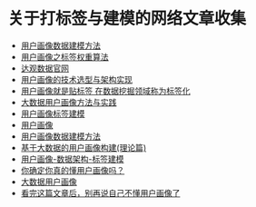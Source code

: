 关于打标签与建模的网络文章收集
=================================================================================
+ [用户画像数据建模方法](https://yq.aliyun.com/articles/9017)
+ [用户画像之标签权重算法](http://www.sohu.com/a/160943678_572440)
+ [达观数据官网](http://www.datagrand.com/)
+ [用户画像的技术选型与架构实现](http://m.blog.csdn.net/yinyang7008/article/details/52345997)
+ [用户画像就是贴标签 在数据挖掘领域称为标签化](http://www.cbdio.com/BigData/2016-01/28/content_4560601.htm)
+ [大数据用户画像方法与实践](https://www.cnblogs.com/cescyang/p/6017608.html)
+ [用户画像标签建模](https://wenku.baidu.com/view/0884aa376d175f0e7cd184254b35eefdc8d3157e.html)
+ [用户画像](https://wenku.baidu.com/view/6d13e00426fff705cd170a03.html)
+ [用户画像数据建模方法](https://wenku.baidu.com/view/059618ed011ca300a7c3902c.html?mark_pay_doc=2&mark_rec_page=1&mark_rec_position=5&clear_uda_param=1)
+ [基于大数据的用户画像构建(理论篇)](https://wenku.baidu.com/view/f9a3373982c4bb4cf7ec4afe04a1b0717fd5b349.html)
+ [用户画像-数据架构-标签建模](http://blog.csdn.net/aaronhadoop/article/details/48931359)
+ [你确定你真的懂用户画像吗？](http://www.kokojia.com/article/12094.html)
+ [大数据用户画像](http://datamart.baidu.com/datax-web/introduce_datax?7n)
+ [看完这篇文章后，别再说自己不懂用户画像了](http://bigdata.evget.com/post/1230.html)
